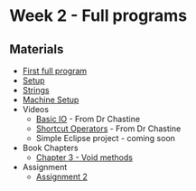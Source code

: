 Week 2 - Full programs
===

## Materials
+ [First full program](../content/FirstProgram.md)
+ [Setup](../content/Setup.md)
+ [Strings](../content/Strings.md)
+ [Machine Setup](../content/Setup.md)
+ Videos
    + [Basic IO](https://www.youtube.com/watch?v=W1oA5kOdqXQ&list=UUSH2TieRlco7uQOGU8Vppnw) - From Dr Chastine
    + [Shortcut Operators](https://www.youtube.com/watch?v=6z5pvttt31k&list=UUSH2TieRlco7uQOGU8Vppnw) - From Dr Chastine
    + Simple Eclipse project - coming soon
+ Book Chapters
    + [Chapter 3 - Void methods](http://greenteapress.com/thinkapjava/html/thinkjava005.html)
+ Assignment
    + [Assignment 2](Assignments/A2.md)
